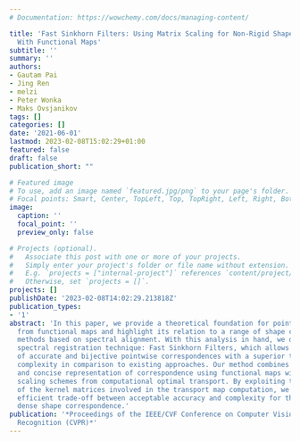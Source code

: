 ```yaml
---
# Documentation: https://wowchemy.com/docs/managing-content/

title: 'Fast Sinkhorn Filters: Using Matrix Scaling for Non-Rigid Shape Correspondence
  With Functional Maps'
subtitle: ''
summary: ''
authors:
- Gautam Pai
- Jing Ren
- melzi
- Peter Wonka
- Maks Ovsjanikov
tags: []
categories: []
date: '2021-06-01'
lastmod: 2023-02-08T15:02:29+01:00
featured: false
draft: false
publication_short: ""

# Featured image
# To use, add an image named `featured.jpg/png` to your page's folder.
# Focal points: Smart, Center, TopLeft, Top, TopRight, Left, Right, BottomLeft, Bottom, BottomRight.
image:
  caption: ''
  focal_point: ''
  preview_only: false

# Projects (optional).
#   Associate this post with one or more of your projects.
#   Simply enter your project's folder or file name without extension.
#   E.g. `projects = ["internal-project"]` references `content/project/deep-learning/index.md`.
#   Otherwise, set `projects = []`.
projects: []
publishDate: '2023-02-08T14:02:29.213818Z'
publication_types:
- '1'
abstract: 'In this paper, we provide a theoretical foundation for pointwise map recovery
  from functional maps and highlight its relation to a range of shape correspondence
  methods based on spectral alignment. With this analysis in hand, we develop a novel
  spectral registration technique: Fast Sinkhorn Filters, which allows for the recovery
  of accurate and bijective pointwise correspondences with a superior time and memory
  complexity in comparison to existing approaches. Our method combines the simple
  and concise representation of correspondence using functional maps with the matrix
  scaling schemes from computational optimal transport. By exploiting the sparse structure
  of the kernel matrices involved in the transport map computation, we provide an
  efficient trade-off between acceptable accuracy and complexity for the problem of
  dense shape correspondence.'
publication: '*Proceedings of the IEEE/CVF Conference on Computer Vision and Pattern
  Recognition (CVPR)*'
---
```

